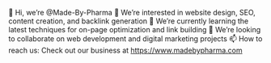 👋 Hi, we’re @Made-By-Pharma
👀 We’re interested in website design, SEO, content creation, and backlink generation
🌱 We’re currently learning the latest techniques for on-page optimization and link building
💞️ We’re looking to collaborate on web development and digital marketing projects
📫 How to reach us:
Check out our business at https://www.madebypharma.com

<!---
Made-By-Pharma/Made-By-Pharma is a ✨ special ✨ repository because its `README.md` (this file) appears on your GitHub profile.
You can click the Preview link to take a look at your changes.
--->
